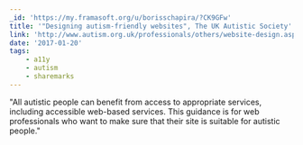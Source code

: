 ```yaml
---
_id: 'https://my.framasoft.org/u/borisschapira/?CK9GFw'
title: '"Designing autism-friendly websites", The UK Autistic Society'
link: 'http://www.autism.org.uk/professionals/others/website-design.aspx'
date: '2017-01-20'
tags:
    - a11y
    - autism
    - sharemarks
---
```


<div class="markdown"><p>&quot;All autistic people can benefit from access to appropriate services, including accessible web-based services. This guidance is for web professionals who want to make sure that their site is suitable for autistic people.&quot;
</p></div>
